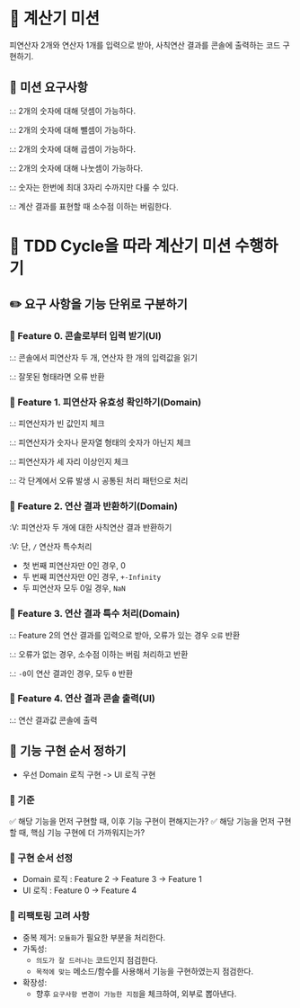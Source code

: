 # 🧮 계산기 미션

피연산자 2개와 연산자 1개를 입력으로 받아, 사칙연산 결과를 콘솔에 출력하는 코드 구현하기.

## 🎯 미션 요구사항

:.: 2개의 숫자에 대해 덧셈이 가능하다.

:.: 2개의 숫자에 대해 뺄셈이 가능하다.

:.: 2개의 숫자에 대해 곱셈이 가능하다.

:.: 2개의 숫자에 대해 나눗셈이 가능하다.

:.: 숫자는 한번에 최대 3자리 수까지만 다룰 수 있다.

:.: 계산 결과를 표현할 때 소수점 이하는 버림한다.

# 🔄 TDD Cycle을 따라 계산기 미션 수행하기

## ✏️ 요구 사항을 기능 단위로 구분하기

### 📌 Feature 0. 콘솔로부터 입력 받기(UI)

:.: 콘솔에서 피연산자 두 개, 연산자 한 개의 입력값을 읽기

:.: 잘못된 형태라면 오류 반환

### 📌 Feature 1. 피연산자 유효성 확인하기(Domain)

:.: 피연산자가 빈 값인지 체크

:.: 피연산자가 숫자나 문자열 형태의 숫자가 아닌지 체크

:.: 피연산자가 세 자리 이상인지 체크

:.: 각 단계에서 오류 발생 시 공통된 처리 패턴으로 처리

### 📌 Feature 2. 연산 결과 반환하기(Domain)

:V: 피연산자 두 개에 대한 사칙연산 결과 반환하기

:V: 단, `/` 연산자 특수처리

-   첫 번째 피연산자만 0인 경우, 0
-   두 번째 피연산자만 0인 경우, `+-Infinity`
-   두 피연산자 모두 0일 경우, `NaN`

### 📌 Feature 3. 연산 결과 특수 처리(Domain)

:.: Feature 2의 연산 결과를 입력으로 받아, 오류가 있는 경우 `오류` 반환

:.: 오류가 없는 경우, 소수점 이하는 버림 처리하고 반환

:.: `-0`이 연산 결과인 경우, 모두 `0` 반환

### 📌 Feature 4. 연산 결과 콘솔 출력(UI)

:.: 연산 결과값 콘솔에 출력

## 🔢 기능 구현 순서 정하기

-   우선 Domain 로직 구현 -> UI 로직 구현

### 📌 기준

✅ 해당 기능을 먼저 구현할 때, 이후 기능 구현이 편해지는가?
✅ 해당 기능을 먼저 구현할 때, 핵심 기능 구현에 더 가까워지는가?

### 📌 구현 순서 선정

-   Domain 로직 : Feature 2 -> Feature 3 -> Feature 1
-   UI 로직 : Feature 0 -> Feature 4

### 📌 리팩토링 고려 사항

-   중복 제거: `모듈화`가 필요한 부분을 처리한다.
-   가독성:
    -   `의도가 잘 드러나는` 코드인지 점검한다.
    -   `목적에 맞는` 메소드/함수를 사용해서 기능을 구현하였는지 점검한다.
-   확장성:
    -   향후 `요구사항 변경이 가능한 지점`을 체크하여, 외부로 뽑아낸다.
